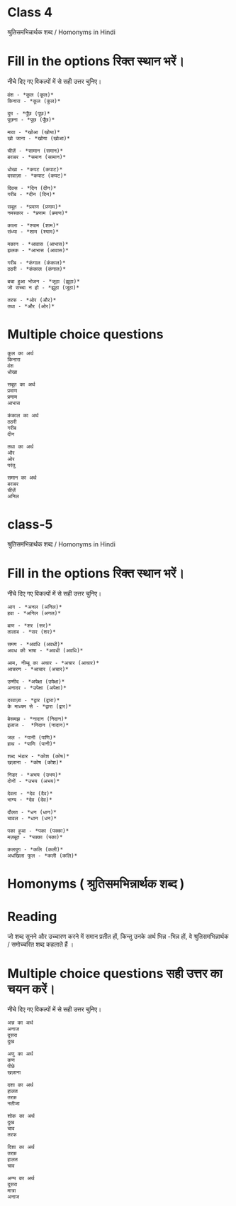 # Class 4 

श्रुतिसमभिन्नार्थक शब्द / Homonyms in Hindi
# Fill in the options रिक्त स्थान भरें।
नीचे दिए गए विकल्पों में से सही उत्तर चुनिए।

```
वंश - *कुल (कूल)*
किनारा - *कूल (कुल)*

दुम - *पूँछ (पूछ)*
पूछना - *पूछ (पूँछ)*

मावा - *खोआ (खोया)*
खो जाना - *खोया (खोआ)*

चीज़ें - *सामान (समान)*
बराबर - *समान (सामान)*

धोखा - *कपट (कपाट)*
दरवाज़ा - *कपाट (कपट)*
 
दिवस - *दिन (दीन)*
गरीब - *दीन (दिन)* 
```

```
सबूत - *प्रमाण (प्रणाम)* 
नमस्कार - *प्रणाम (प्रमाण)* 

काला - *श्याम (शाम)* 
संध्या - *शाम (श्याम)* 

मकान - *आवास (आभास)* 
झलक - *आभास (आवास)* 

गरीब - *कंगाल (कंकाल)* 
ठठरी - *कंकाल (कंगाल)* 

बचा हुआ भोजन - *जूठा (झूठा)* 
जो सच्चा न हो - *झूठा (जूठा)* 

तरफ - *ओर (और)* 
तथा - *और (ओर)* 
```

# Multiple choice questions

```
कूल का अर्थ 
किनारा 
वंश 
धोखा 

सबूत का अर्थ 
प्रमाण
प्रणाम 
आभास 

कंकाल का अर्थ 
ठठरी 
गरीब 
दीन 

तथा का अर्थ 
और 
ओर 
परंतु 

समान का अर्थ 
बराबर 
चीज़ें 
अनिल 
```

# class-5
श्रुतिसमभिन्नार्थक शब्द / Homonyms in Hindi
# Fill in the options रिक्त स्थान भरें।
नीचे दिए गए विकल्पों में से सही उत्तर चुनिए।

```
आग - *अनल (अनिल)* 
हवा - *अनिल (अनल)*

बाण - *शर (सर)* 
तालाब - *सर (शर)*

समय - *अवधि (अवधी)* 
अवध की भाषा - *अवधी (अवधि)*

आम, नीम्बू का अचार - *अचार (आचार)*  
आचरण - *आचार (अचार)* 

उम्मीद - *अपेक्षा (उपेक्षा)* 
अनादर - *उपेक्षा (अपेक्षा)* 

दरवाज़ा - *द्वार (द्वारा)* 
के माध्यम से - *द्वारा (द्वार)* 
```

```
बेसमझ - *नादान (निदान)* 
इलाज -  *निदान (नादान)* 

जल - *पानी (पाणि)* 
हाथ - *पाणि (पानी)*

शब्द भंडार - *कोश (कोष)* 
खज़ाना - *कोष (कोश)* 

निडर - *अभय (उभय)* 
दोनों - *उभय (अभय)* 

देवता - *देव (दैव)* 
भाग्य - *देव (देव)* 

दौलत - *धन (धान)* 
चावल - *धान (धन)* 

पका हुआ - *पका (पक्का)* 
मज़बूत - *पक्का (पका)* 

कलयुग - *कलि (कली)* 
अधखिला फूल - *कली (कलि)* 
```
# Homonyms ( श्रुतिसमभिन्नार्थक शब्द )

# Reading 

जो शब्द सुनने और उच्चारण करने में समान प्रतीत हों, किन्तु उनके अर्थ भिन्न -भिन्न हों, वे श्रुतिसमभिन्नार्थक / समोच्चरित शब्द कहलाते हैं ।

# Multiple choice questions सही उत्तर का चयन करें।
नीचे दिए गए विकल्पों में से सही उत्तर चुनिए।

```
अन्न का अर्थ 
अनाज 
दूसरा 
दुख 

अणु का अर्थ 
कण 
पीछे 
खज़ाना 

दशा का अर्थ 
हालत 
तरफ़ 
नतीजा 

शोक का अर्थ 
दुख 
चाव 
तरफ 

दिशा का अर्थ 
तरफ़ 
हालत 
चाव 

अन्य का अर्थ 
दूसरा 
मात्रा 
अनाज 
```
